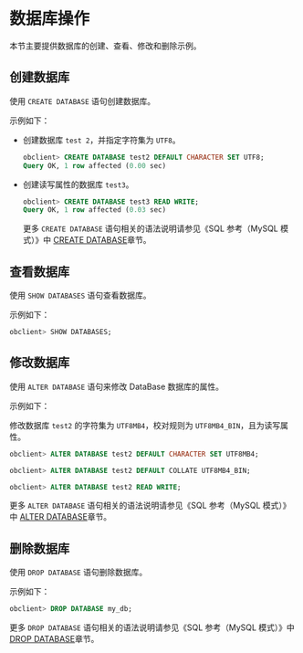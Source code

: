 数据库操作 
==========================

本节主要提供数据库的创建、查看、修改和删除示例。

创建数据库 
--------------------------

使用 `CREATE DATABASE` 语句创建数据库。

示例如下：

* 创建数据库 `test 2`，并指定字符集为 `UTF8`。

  ```sql
  obclient> CREATE DATABASE test2 DEFAULT CHARACTER SET UTF8;
  Query OK, 1 row affected (0.00 sec)
  ```

  

* 创建读写属性的数据库 `test3`。

  ```sql
  obclient> CREATE DATABASE test3 READ WRITE;
  Query OK, 1 row affected (0.03 sec)
  ```

  

  更多 `CREATE DATABASE` 语句相关的语法说明请参见《SQL 参考（MySQL 模式）》中 [CREATE DATABASE](/docs-cn/10.sql-reference/5.sql-statement/11.create-database/)章节。
  




查看数据库 
--------------------------

使用 `SHOW DATABASES` 语句查看数据库。

示例如下：

```sql
obclient> SHOW DATABASES;
```



修改数据库 
--------------------------

使用 `ALTER DATABASE` 语句来修改 DataBase 数据库的属性。

示例如下：

修改数据库 `test2` 的字符集为 `UTF8MB4`，校对规则为 `UTF8MB4_BIN`，且为读写属性。

```sql
obclient> ALTER DATABASE test2 DEFAULT CHARACTER SET UTF8MB4;

obclient> ALTER DATABASE test2 DEFAULT COLLATE UTF8MB4_BIN;

obclient> ALTER DATABASE test2 READ WRITE;
```



更多 `ALTER DATABASE` 语句相关的语法说明请参见《SQL 参考（MySQL 模式）》中 [ALTER DATABASE](/docs-cn/10.sql-reference/5.sql-statement/2.alter-database/)章节。

删除数据库 
--------------------------

使用 `DROP DATABASE` 语句删除数据库。

示例如下：

```sql
obclient> DROP DATABASE my_db;    
```



更多 `DROP DATABASE` 语句相关的语法说明请参见《SQL 参考（MySQL 模式）》中 [DROP DATABASE](/docs-cn/10.sql-reference/5.sql-statement/24.drop-database/)章节。
